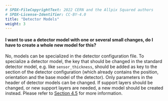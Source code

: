 ```yaml
---
# SPDX-FileCopyrightText: 2022 CERN and the Allpix Squared authors
# SPDX-License-Identifier: CC-BY-4.0
title: "Detector Models"
weight: 3
---
```


#### I want to use a detector model with one or several small changes, do I have to create a whole new model for this?

No, models can be specialized in the detector configuration file. To specialize a detector model, the key that should be
changed in the standard detector model, e.g. like `sensor_thickness`, should be added as key to the section of the detector
configuration (which already contains the position, orientation and the base model of the detector). Only parameters in the
header of detector models can be changed. If support layers should be changed, or new support layers are needed, a new model
should be created instead. Please refer to [Section 4.5](../04_framework/05_geometry_detectors.md#detector-models) for more
information.

